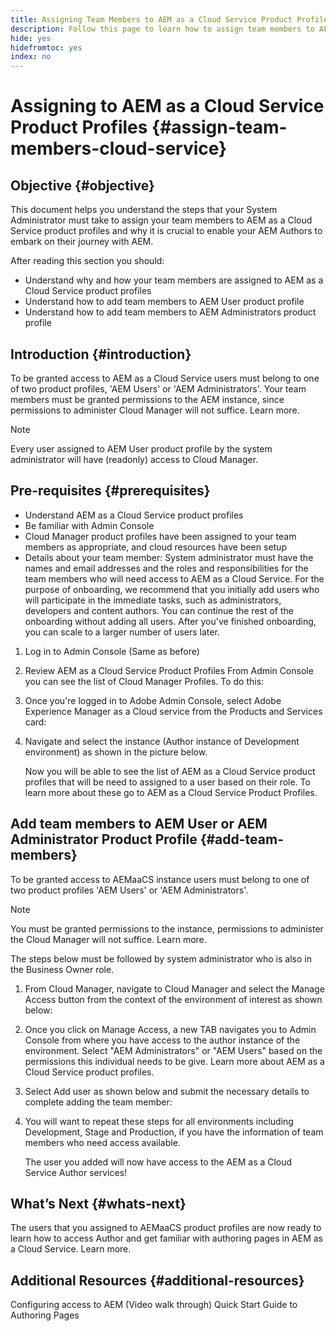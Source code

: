 ```yaml
---
title: Assigning Team Members to AEM as a Cloud Service Product Profiles 
description: Follow this page to learn how to assign team members to AEM as a Cloud Service Product Profiles
hide: yes
hidefromtoc: yes
index: no
---
```


# Assigning to AEM as a Cloud Service Product Profiles {#assign-team-members-cloud-service}

## Objective {#objective}

This document helps you understand the steps that your System Administrator must take to assign your team members to AEM as a Cloud Service product profiles and why it is crucial to enable your AEM Authors to embark on their journey with AEM. 

After reading this section you should:

* Understand why and how your team members are assigned to AEM as a Cloud Service product profiles 
* Understand how to add team members to AEM User product profile
* Understand how to add team members to AEM Administrators product profile


## Introduction {#introduction}

To be granted access to AEM as a Cloud Service users must belong to one of two product profiles, 'AEM Users' or 'AEM Administrators'. Your team members must be granted permissions to the AEM instance, since permissions to administer Cloud Manager will not suffice. Learn more.

>[!NOTE]
>Every user assigned to AEM User product profile by the system administrator will have (readonly) access to Cloud Manager.

## Pre-requisites {#prerequisites}

* Understand AEM as a Cloud Service product profiles
* Be familiar with Admin Console
* Cloud Manager product profiles have been assigned to your team members as appropriate, and cloud resources have been setup
* Details about your team member: System administrator must have the names and email addresses and the roles and responsibilities for the team members who will need access to AEM as a Cloud Service. For the purpose of onboarding, we recommend that you initially add users who will participate in the immediate tasks, such as administrators, developers and content authors. You can continue the rest of the onboarding without adding all users. After you've finished onboarding, you can scale to a larger number of users later.


1. Log in to Admin Console
(Same as before)

1. Review AEM as a Cloud Service Product Profiles
From Admin Console you can see the list of Cloud Manager Profiles. To do this:

1. Once you're logged in to Adobe Admin Console, select Adobe Experience Manager as a Cloud service from the Products and Services card:

1. Navigate and select the instance (Author instance of Development environment) as shown in the picture below.



   Now you will be able to see the list of AEM as a Cloud Service product profiles that will be need to assigned to a user based on their role. To learn more about these go to AEM as a Cloud Service Product Profiles.




## Add team members to AEM User or AEM Administrator Product Profile {#add-team-members}

To be granted access to AEMaaCS instance users must belong to one of two product profiles 'AEM Users' or 'AEM Administrators'. 

>[!NOTE]
>You must be granted permissions to the instance, permissions to administer the Cloud Manager will not suffice. Learn more. 

The steps below must be followed by system administrator who is also in the Business Owner role.

1. From Cloud Manager, navigate to Cloud Manager and select the Manage Access button from the context of the environment of interest as shown below:

1. Once you click on Manage Access, a new TAB navigates you to Admin Console from where you have access to the author instance of the environment. Select "AEM Administrators" or "AEM Users" based on the permissions this individual needs to be give. Learn more about AEM as a Cloud Service product profiles. 

1. Select Add user as shown below and submit the necessary details to complete adding the team member:


1. You will want to repeat these steps for all environments including Development, Stage and Production, if you have the information of team members who need access available.

   The user you added will now have access to the AEM as a Cloud Service Author services!


## What’s Next {#whats-next}

The users that you assigned to AEMaaCS product profiles are now ready to learn how to access Author and get familiar with authoring pages in AEM as a Cloud Service. Learn more.

## Additional Resources {#additional-resources}

Configuring access to AEM (Video walk through)
Quick Start Guide to Authoring Pages
